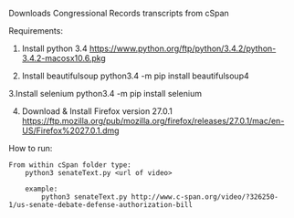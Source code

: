 Downloads Congressional Records transcripts from cSpan

Requirements:

1. Install python 3.4
    https://www.python.org/ftp/python/3.4.2/python-3.4.2-macosx10.6.pkg

2. Install beautifulsoup 
    python3.4 -m pip install beautifulsoup4

3.Install selenium
    python3.4 -m pip install selenium

4. Download & Install Firefox version 27.0.1 
    https://ftp.mozilla.org/pub/mozilla.org/firefox/releases/27.0.1/mac/en-US/Firefox%2027.0.1.dmg


How to run:

    From within cSpan folder type:
        python3 senateText.py <url of video>

        example:
            python3 senateText.py http://www.c-span.org/video/?326250-1/us-senate-debate-defense-authorization-bill









